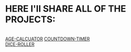 <h1>HERE I'll SHARE ALL OF THE PROJECTS:</h1> </br>
<a href="https://graceful-manatee-0043a6.netlify.app/">AGE-CALCUATOR</a>
<a href="https://resonant-platypus-2889ef.netlify.app/">COUNTDOWN-TIMER</a> <br>
<a href="https://storied-tanuki-87f72f.netlify.app/">DICE-ROLLER</a>
